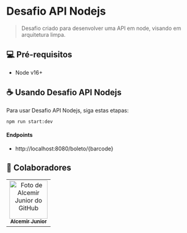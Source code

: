 # Desafio API Nodejs

> Desafio criado para desenvolver uma API em node, visando em arquitetura limpa.

## 💻 Pré-requisitos

* Node v16+

## ☕ Usando Desafio API Nodejs

Para usar Desafio API Nodejs, siga estas etapas:

```
npm run start:dev
```

#### Endpoints

* http://localhost:8080/boleto/{barcode}

## 🤝 Colaboradores

<table>
  <tr>
    <td align="center">
      <a href="#">
        <img src="https://avatars.githubusercontent.com/u/17851529" width="100px;" alt="Foto de Alcemir Junior do GitHub"/><br>
        <sub>
          <b>Alcemir Junior</b>
        </sub>
      </a>
    </td>
  </tr>
</table>


